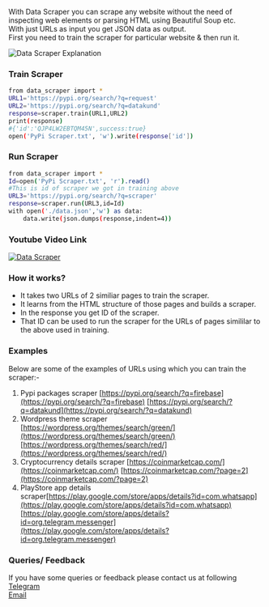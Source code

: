 With Data Scraper you can scrape any website without the need of inspecting web elements or parsing HTML using Beautiful Soup etc.  
With just URLs as input you get JSON data as output.  
First you need to train the scraper for particular website & then run it.

![Data Scraper Explanation](https://firebasestorage.googleapis.com/v0/b/datakund-studio.appspot.com/o/Pypi%20data%20scraper.png?alt=media&token=8da8dc2e-3d88-45e2-a300-b60cfc68d8e2)

### Train Scraper
```sh
from data_scraper import *
URL1='https://pypi.org/search/?q=request'
URL2='https://pypi.org/search/?q=datakund'
response=scraper.train(URL1,URL2)
print(response)
#{'id':'QJP4LW2EBTQM45N',success:true}
open('PyPi Scraper.txt', 'w').write(response['id'])
```

### Run Scraper
```sh
from data_scraper import *
Id=open('PyPi Scraper.txt', 'r').read()
#This is id of scraper we got in training above
URL3='https://pypi.org/search/?q=scraper'
response=scraper.run(URL3,id=Id)
with open('./data.json','w') as data:
	data.write(json.dumps(response,indent=4))
```

### Youtube Video Link
[![Data Scraper](https://img.youtube.com/vi/z35Fq9nRE2k/0.jpg)](https://www.youtube.com/watch?v=z35Fq9nRE2k)

### How it works?
* It takes two URLs of 2 similiar pages to train the scraper.
* It learns from the HTML structure of those pages and builds a scraper.
* In the response you get ID of the scraper.
* That ID can be used to run the scraper for the URLs of pages simililar to the above used in training.


### Examples
Below are some of the examples of URLs using which you can train the scraper:-
1. Pypi packages scraper [https://pypi.org/search/?q=firebase](https://pypi.org/search/?q=firebase)  [https://pypi.org/search/?q=datakund](https://pypi.org/search/?q=datakund)
2. Wordpress theme scraper [https://wordpress.org/themes/search/green/](https://wordpress.org/themes/search/green/)   [https://wordpress.org/themes/search/red/](https://wordpress.org/themes/search/red/)
3. Cryptocurrency details scraper [https://coinmarketcap.com/](https://coinmarketcap.com/)  [https://coinmarketcap.com/?page=2](https://coinmarketcap.com/?page=2)
4. PlayStore app details scraper[https://play.google.com/store/apps/details?id=com.whatsapp](https://play.google.com/store/apps/details?id=com.whatsapp)   [https://play.google.com/store/apps/details?id=org.telegram.messenger](https://play.google.com/store/apps/details?id=org.telegram.messenger)

### Queries/ Feedback
If you have some queries or feedback please contact us at following    
[Telegram](https://t.me/datakund)  
[Email](abhishek@datakund.com)
